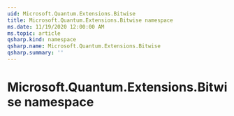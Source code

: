 ```yaml
---
uid: Microsoft.Quantum.Extensions.Bitwise
title: Microsoft.Quantum.Extensions.Bitwise namespace
ms.date: 11/19/2020 12:00:00 AM
ms.topic: article
qsharp.kind: namespace
qsharp.name: Microsoft.Quantum.Extensions.Bitwise
qsharp.summary: ''
---
```


# Microsoft.Quantum.Extensions.Bitwise namespace



